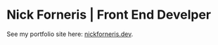 # Nick Forneris | Front End Develper

See my portfolio site here: [nickforneris.dev](https://nickforneris.dev).
